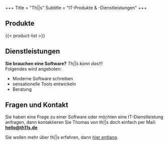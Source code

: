 +++
Title = "Th||s"
Subtitle = "IT-Produkte & -Dienstleistungen"
+++

## Produkte

{{< product-list >}}

## Dienstleistungen

**Sie brauchen eine Software?** *Th||s kann das!!!*  
Folgendes wird angeboten:

- Moderne Software schreiben
- sensationelle Tools entwickeln
- Beratung

## Fragen und Kontakt

Sie haben eine Frage zu einer Software oder möchten eine IT-Dienstleistung anfragen, dann kontaktieren Sie Thomas von th||s doch einfach per Mail: **[hello@th11s.de](hello@th11s.de)**

Sie wollen mehr über th||s erfahren, dann [hier entlang](/about/).
